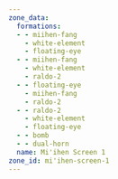 ```yaml
---
zone_data:
  formations:
  - - miihen-fang
    - white-element
    - floating-eye
  - - miihen-fang
    - white-element
    - raldo-2
  - - floating-eye
    - miihen-fang
    - raldo-2
  - - raldo-2
    - white-element
    - floating-eye
  - - bomb
  - - dual-horn
  name: Mi'ihen Screen 1
zone_id: mi'ihen-screen-1
---
```

